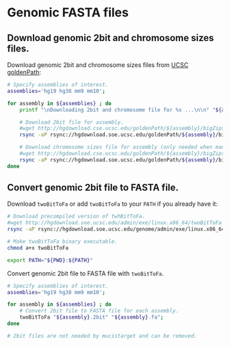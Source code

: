 # Genomic FASTA files


## Download genomic 2bit and chromosome sizes files.

Download genomic 2bit and chromosome sizes files from [UCSC goldenPath](http://hgdownload.cse.ucsc.edu/goldenPath/):

```bash
# Specify assemblies of interest.
assemblies='hg19 hg38 mm9 mm10';

for assembly in ${assemblies} ; do
    printf "\nDownloading 2bit and chromosome file for %s ...\n\n" "${assembly}";

    # Download 2bit file for assembly.
    #wget http://hgdownload.cse.ucsc.edu/goldenPath/${assembly}/bigZips/${assembly}.2bit
    rsync -aP rsync://hgdownload.soe.ucsc.edu/goldenPath/${assembly}/bigZips/${assembly}.2bit .

    # Download chromosome sizes file for assembly (only needed when manually running "create_regulatory_domains.py").
    #wget http://hgdownload.cse.ucsc.edu/goldenPath/${assembly}/bigZips/${assembly}.chrom.sizes
    rsync -aP rsync://hgdownload.soe.ucsc.edu/goldenPath/${assembly}/bigZips/${assembly}.chrom.sizes .
done
```



## Convert genomic 2bit file to FASTA file.

Download `twoBitToFa` or add `twoBitToFa` to your `PATH` if you already have it:

```bash
# Download precompiled version of twhBitToFa.
#wget http://hgdownload.soe.ucsc.edu/admin/exe/linux.x86_64/twoBitToFa
rsync -aP rsync://hgdownload.soe.ucsc.edu/genome/admin/exe/linux.x86_64/twoBitToFa .

# Make twoBitToFa binary executable.
chmod a+x twoBitToFa

export PATH="${PWD}:${PATH}"
```

Convert genomic 2bit file to FASTA file with `twoBitToFa`.

```bash
# Specify assemblies of interest.
assemblies='hg19 hg38 mm9 mm10';

for assembly in ${assemblies} ; do
    # Convert 2bit file to FASTA file for each assembly.
    twoBitToFa "${assembly}.2bit" "${assembly}.fa";
done

# 2bit files are not needed by mucistarget and can be removed.
```
